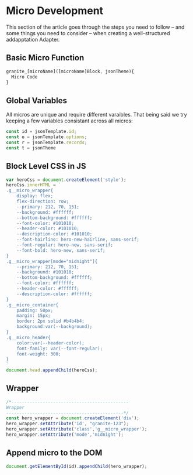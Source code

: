 # Micro Development

This section of the article goes through the steps you need to follow – and some things you need to consider – when creating a well-structured addapptation Adapter.

## Basic Micro Function
```js
granite_[microName]([microName]Block, jsonTheme){
  Micro Code
}
```

## Global Variables
All micros are unique and require different varaibles. That being said we try keeping a few variables consistant across all micros:
```js
const id = jsonTemplate.id;
const o = jsonTemplate.options;
const r = jsonTemplate.records;
const t = jsonTheme
```
## Block Level CSS in JS
```js
var heroCss = document.createElement('style');
heroCss.innerHTML = `
.g__micro_wrapper{
    display: flex;
    flex-direction: row;
    --primary: 212, 70, 151;
    --background: #ffffff;
    --bottom-background: #ffffff;
    --font-color: #101010;
    --header-color: #101010;
    --description-color: #101010;
    --font-hairline: hero-new-hairline, sans-serif;
    --font-regular: hero-new, sans-serif;
    --font-bold: hero-new, sans-serif;
}
.g__micro_wrapper[mode="midnight"]{
    --primary: 212, 70, 151;
    --background: #101010;
    --bottom-background: #ffffff;
    --font-color: #ffffff;
    --header-color: #ffffff;
    --description-color: #ffffff;
}
.g__micro_container{
    padding: 50px;
    margin: 15px;
    border: 2px solid #b4b4b4;
    background:var(--background);
}
.g__micro_header{
    color:var(--header-color);
    font-family: var(--font-regular);
    font-weight: 300;
}
`
document.head.appendChild(heroCss);
```
## Wrapper
```js
/*---------------------------------------------
Wrapper
---------------------------------------------*/
const hero_wrapper = document.createElement('div');
hero_wrapper.setAttribute('id', "granite-123");
hero_wrapper.setAttribute('class','g__micro_wrapper');
hero_wrapper.setAttribute('mode','midnight');
```
## Append micro to the DOM
```js
document.getElementById(id).appendChild(hero_wrapper);
```
